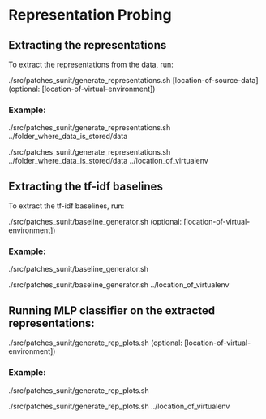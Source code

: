 # Representation Probing


## Extracting the representations
To extract the representations from the data, run: 

./src/patches_sunit/generate_representations.sh [location-of-source-data] (optional: [location-of-virtual-environment])

### Example:    
./src/patches_sunit/generate_representations.sh ../folder_where_data_is_stored/data 

./src/patches_sunit/generate_representations.sh ../folder_where_data_is_stored/data ../location_of_virtualenv 

## Extracting the tf-idf baselines

To extract the tf-idf baselines, run:

./src/patches_sunit/baseline_generator.sh (optional: [location-of-virtual-environment])

### Example:

./src/patches_sunit/baseline_generator.sh 

./src/patches_sunit/baseline_generator.sh ../location_of_virtualenv 

## Running MLP classifier on the extracted representations:

./src/patches_sunit/generate_rep_plots.sh (optional: [location-of-virtual-environment]) 

### Example:    
./src/patches_sunit/generate_rep_plots.sh  

./src/patches_sunit/generate_rep_plots.sh ../location_of_virtualenv 

